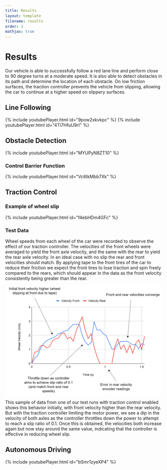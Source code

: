 ```yaml
---
title: Results
layout: template
filename: results
order: 3
mathjax: true
--- 
```


# Results

Our vehicle is able to successfully follow a red lane line and perform close to 90 degree turns at a moderate speed. It is also able to detect obstacles in its path and determine the location of each obstacle. On low friction surfaces, the traction controller prevents the vehicle from slipping, allowing the car to continue at a higher speed on slippery surfaces. 

## Line Following

{% include youtubePlayer.html id="9pow2xkvkpc" %}
{% include youtubePlayer.html id="4Ti7HfuU9rI" %}


## Obstacle Detection
{% include youtubePlayer.html id="MYUPyN8ZT10" %}

### Control Barrier Function
{% include youtubePlayer.html id="Vc6IkMbb7Xk" %}

## Traction Control

### Example of wheel slip

{% include youtubePlayer.html id="f4ebHDm4GFc" %}

### Test Data

Wheel speeds from each wheel of the car were recorded to observe the effect of our traction controller. The velocities of the front wheels were averaged to yield the front axle velocity, and the same with the rear to yield the rear axle velocity. In an ideal case with no slip the rear and front velocities should match. By applying tape to the front tires of the car to reduce their friction we expect the front tires to lose traction and spin freely compared to the rears, which should appear in the data as the front velocity consistently being greater than the rear.

<p><img src="images/tracdata.png" width="600" height="auto" style="display:block; margin: 0 auto" ></p>

This sample of data from one of our test runs with traction control enabled shows this behavior initially, with front velocity higher than the rear velocity. But with the traction controller limiting the motor power, we see a dip in the velocity of both axles as the controller throttles down the power to attempt to reach a slip ratio of 0.1. Once this is obtained, the velocities both increase again but now stay around the same value, indicating that the controller is effective in reducing wheel slip.

## Autonomous Driving

{% include youtubePlayer.html id="bSmr1zyeXP4" %}
